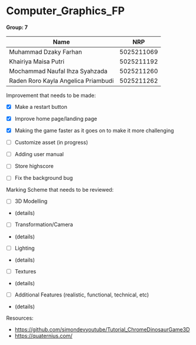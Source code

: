 # Computer_Graphics_FP

**Group: 7**

| Name                                | NRP        |
| ------------------------------------|------------|
| Muhammad Dzaky Farhan               | 5025211069 |
| Khairiya Maisa Putri                | 5025211192 |
| Mochammad Naufal Ihza Syahzada      | 5025211260 |
| Raden Roro Kayla Angelica Priambudi | 5025211262 |

Improvement that needs to be made:
- [X] Make a restart button
- [X] Improve home page/landing page
- [X] Making the game faster as it goes on to make it more challenging
- [ ] Customize asset (in progress)
- [ ] Adding user manual
- [ ] Store highscore
- [ ] Fix the background bug


Marking Scheme that needs to be reviewed:
- [ ] 3D Modelling
- (details)
- [ ] Transformation/Camera
- (details)
- [ ] Lighting
- (details)
- [ ] Textures
- (details)
- [ ] Additional Features (realistic, functional, technical, etc)
- (details)

Resources:
- https://github.com/simondevyoutube/Tutorial_ChromeDinosaurGame3D
- https://quaternius.com/
